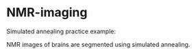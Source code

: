 # NMR-imaging
Simulated annealing practice example:

NMR images of brains are segmented using simulated annealing.
